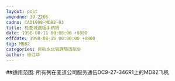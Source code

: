 ```yaml
---
layout: post
amendno: 39-2266
cadno: CAD1998-MD82-03
title: 检查减速板手柄销
date: 1998-08-11 00:00:00 +0800
effdate: 1998-08-15 00:00:00 +0800
tag: MD82
categories: 民航东北管理局适航处
author: 徐江华
---
```


##适用范围:
所有列在麦道公司服务通告DC9-27-346R1上的MD82飞机

